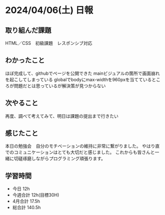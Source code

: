 # 2024/04/06(土) 日報

## 取り組んだ課題
HTML／CSS　初級課題　レスポンシブ対応

## わかったこと
ほぼ完成して、githubでページを公開できた
mainビジュアルの箇所で画面崩れを起こしてしまっている
globalでbodyにmax-widthを960pxを当てているところが問題だとは思っているが解決策が見つからない

## 次やること
再度、調べて考えてみて、明日は課題の提出まで行きたい

## 感じたこと
本日の勉強会　自分のモチベーションの維持に非常に繋がりました。
やはり直でのコミュニケーションはとても大切だと感じました。
これからも皆さんと一緒に切磋琢磨しながらプログラミング頑張ります。

## 学習時間
- 今日 12h
- 今週合計 12h(目標30H)
- 4月合計 17.5h
- 総合計 140.5h